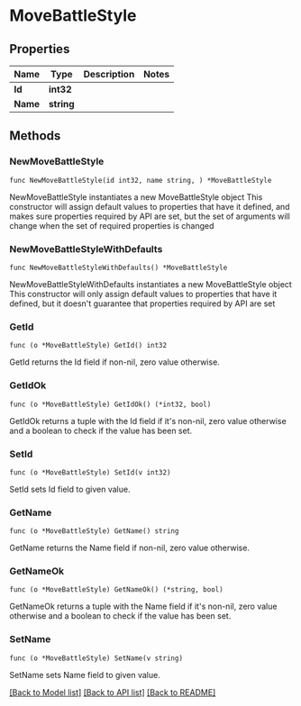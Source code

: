 # MoveBattleStyle

## Properties

Name | Type | Description | Notes
------------ | ------------- | ------------- | -------------
**Id** | **int32** |  | 
**Name** | **string** |  | 

## Methods

### NewMoveBattleStyle

`func NewMoveBattleStyle(id int32, name string, ) *MoveBattleStyle`

NewMoveBattleStyle instantiates a new MoveBattleStyle object
This constructor will assign default values to properties that have it defined,
and makes sure properties required by API are set, but the set of arguments
will change when the set of required properties is changed

### NewMoveBattleStyleWithDefaults

`func NewMoveBattleStyleWithDefaults() *MoveBattleStyle`

NewMoveBattleStyleWithDefaults instantiates a new MoveBattleStyle object
This constructor will only assign default values to properties that have it defined,
but it doesn't guarantee that properties required by API are set

### GetId

`func (o *MoveBattleStyle) GetId() int32`

GetId returns the Id field if non-nil, zero value otherwise.

### GetIdOk

`func (o *MoveBattleStyle) GetIdOk() (*int32, bool)`

GetIdOk returns a tuple with the Id field if it's non-nil, zero value otherwise
and a boolean to check if the value has been set.

### SetId

`func (o *MoveBattleStyle) SetId(v int32)`

SetId sets Id field to given value.


### GetName

`func (o *MoveBattleStyle) GetName() string`

GetName returns the Name field if non-nil, zero value otherwise.

### GetNameOk

`func (o *MoveBattleStyle) GetNameOk() (*string, bool)`

GetNameOk returns a tuple with the Name field if it's non-nil, zero value otherwise
and a boolean to check if the value has been set.

### SetName

`func (o *MoveBattleStyle) SetName(v string)`

SetName sets Name field to given value.



[[Back to Model list]](../README.md#documentation-for-models) [[Back to API list]](../README.md#documentation-for-api-endpoints) [[Back to README]](../README.md)


